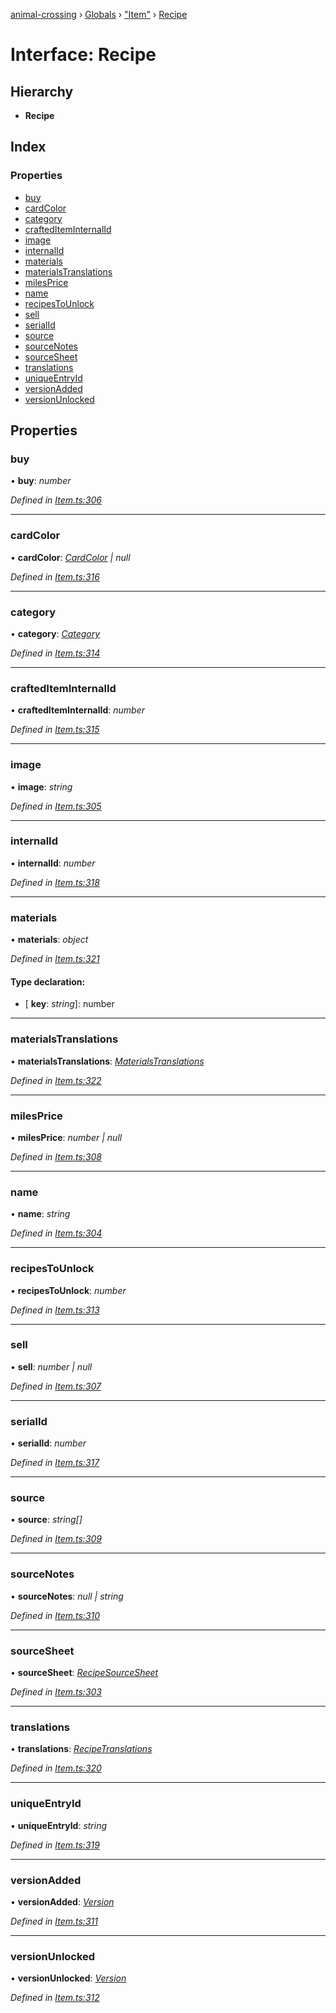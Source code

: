 [animal-crossing](../README.md) › [Globals](../globals.md) › ["Item"](../modules/_item_.md) › [Recipe](_item_.recipe.md)

# Interface: Recipe

## Hierarchy

* **Recipe**

## Index

### Properties

* [buy](_item_.recipe.md#buy)
* [cardColor](_item_.recipe.md#cardcolor)
* [category](_item_.recipe.md#category)
* [craftedItemInternalId](_item_.recipe.md#craftediteminternalid)
* [image](_item_.recipe.md#image)
* [internalId](_item_.recipe.md#internalid)
* [materials](_item_.recipe.md#materials)
* [materialsTranslations](_item_.recipe.md#materialstranslations)
* [milesPrice](_item_.recipe.md#milesprice)
* [name](_item_.recipe.md#name)
* [recipesToUnlock](_item_.recipe.md#recipestounlock)
* [sell](_item_.recipe.md#sell)
* [serialId](_item_.recipe.md#serialid)
* [source](_item_.recipe.md#source)
* [sourceNotes](_item_.recipe.md#sourcenotes)
* [sourceSheet](_item_.recipe.md#sourcesheet)
* [translations](_item_.recipe.md#translations)
* [uniqueEntryId](_item_.recipe.md#uniqueentryid)
* [versionAdded](_item_.recipe.md#versionadded)
* [versionUnlocked](_item_.recipe.md#versionunlocked)

## Properties

###  buy

• **buy**: *number*

*Defined in [Item.ts:306](https://github.com/Norviah/animal-crossing/blob/4ac4ba9/module/types/Item.ts#L306)*

___

###  cardColor

• **cardColor**: *[CardColor](../enums/_item_.cardcolor.md) | null*

*Defined in [Item.ts:316](https://github.com/Norviah/animal-crossing/blob/4ac4ba9/module/types/Item.ts#L316)*

___

###  category

• **category**: *[Category](../enums/_item_.category.md)*

*Defined in [Item.ts:314](https://github.com/Norviah/animal-crossing/blob/4ac4ba9/module/types/Item.ts#L314)*

___

###  craftedItemInternalId

• **craftedItemInternalId**: *number*

*Defined in [Item.ts:315](https://github.com/Norviah/animal-crossing/blob/4ac4ba9/module/types/Item.ts#L315)*

___

###  image

• **image**: *string*

*Defined in [Item.ts:305](https://github.com/Norviah/animal-crossing/blob/4ac4ba9/module/types/Item.ts#L305)*

___

###  internalId

• **internalId**: *number*

*Defined in [Item.ts:318](https://github.com/Norviah/animal-crossing/blob/4ac4ba9/module/types/Item.ts#L318)*

___

###  materials

• **materials**: *object*

*Defined in [Item.ts:321](https://github.com/Norviah/animal-crossing/blob/4ac4ba9/module/types/Item.ts#L321)*

#### Type declaration:

* \[ **key**: *string*\]: number

___

###  materialsTranslations

• **materialsTranslations**: *[MaterialsTranslations](_item_.materialstranslations.md)*

*Defined in [Item.ts:322](https://github.com/Norviah/animal-crossing/blob/4ac4ba9/module/types/Item.ts#L322)*

___

###  milesPrice

• **milesPrice**: *number | null*

*Defined in [Item.ts:308](https://github.com/Norviah/animal-crossing/blob/4ac4ba9/module/types/Item.ts#L308)*

___

###  name

• **name**: *string*

*Defined in [Item.ts:304](https://github.com/Norviah/animal-crossing/blob/4ac4ba9/module/types/Item.ts#L304)*

___

###  recipesToUnlock

• **recipesToUnlock**: *number*

*Defined in [Item.ts:313](https://github.com/Norviah/animal-crossing/blob/4ac4ba9/module/types/Item.ts#L313)*

___

###  sell

• **sell**: *number | null*

*Defined in [Item.ts:307](https://github.com/Norviah/animal-crossing/blob/4ac4ba9/module/types/Item.ts#L307)*

___

###  serialId

• **serialId**: *number*

*Defined in [Item.ts:317](https://github.com/Norviah/animal-crossing/blob/4ac4ba9/module/types/Item.ts#L317)*

___

###  source

• **source**: *string[]*

*Defined in [Item.ts:309](https://github.com/Norviah/animal-crossing/blob/4ac4ba9/module/types/Item.ts#L309)*

___

###  sourceNotes

• **sourceNotes**: *null | string*

*Defined in [Item.ts:310](https://github.com/Norviah/animal-crossing/blob/4ac4ba9/module/types/Item.ts#L310)*

___

###  sourceSheet

• **sourceSheet**: *[RecipeSourceSheet](../enums/_item_.recipesourcesheet.md)*

*Defined in [Item.ts:303](https://github.com/Norviah/animal-crossing/blob/4ac4ba9/module/types/Item.ts#L303)*

___

###  translations

• **translations**: *[RecipeTranslations](_item_.recipetranslations.md)*

*Defined in [Item.ts:320](https://github.com/Norviah/animal-crossing/blob/4ac4ba9/module/types/Item.ts#L320)*

___

###  uniqueEntryId

• **uniqueEntryId**: *string*

*Defined in [Item.ts:319](https://github.com/Norviah/animal-crossing/blob/4ac4ba9/module/types/Item.ts#L319)*

___

###  versionAdded

• **versionAdded**: *[Version](../enums/_item_.version.md)*

*Defined in [Item.ts:311](https://github.com/Norviah/animal-crossing/blob/4ac4ba9/module/types/Item.ts#L311)*

___

###  versionUnlocked

• **versionUnlocked**: *[Version](../enums/_item_.version.md)*

*Defined in [Item.ts:312](https://github.com/Norviah/animal-crossing/blob/4ac4ba9/module/types/Item.ts#L312)*
